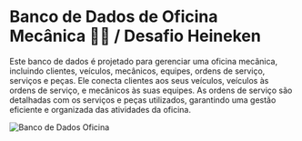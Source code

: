 # Banco de Dados de Oficina Mecânica 🚗🔧 / Desafio Heineken
Este banco de dados é projetado para gerenciar uma oficina mecânica, 
incluindo clientes, veículos, mecânicos, equipes, ordens de serviço, 
serviços e peças. Ele conecta clientes aos seus veículos, veículos 
às ordens de serviço, e mecânicos às suas equipes. As ordens de 
serviço são detalhadas com os serviços e peças utilizados, 
garantindo uma gestão eficiente e organizada das atividades da oficina. 

![Banco de Dados Oficina](https://github.com/user-attachments/assets/eaaf7638-5f71-4a57-a453-ec0333e15536)

